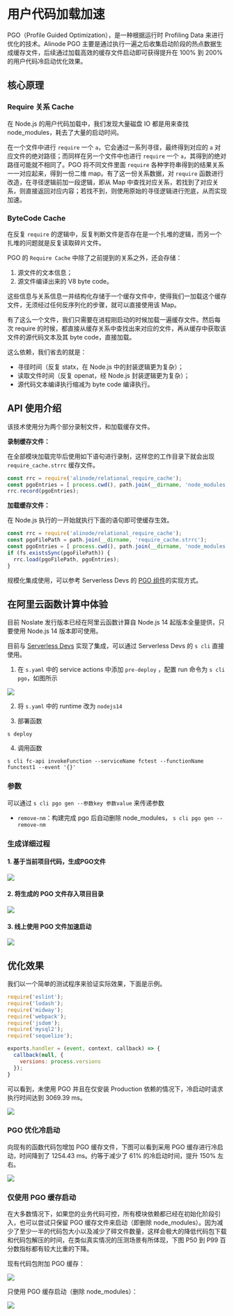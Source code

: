 # 用户代码加载加速

PGO（Profile Guided Optimization），是一种根据运行时 Profiling Data 来进行优化的技术。Alinode PGO 主要是通过执行一遍之后收集启动阶段的热点数据生成缓存文件，后续通过加载高效的缓存文件启动即可获得提升在 100% 到 200% 的用户代码冷启动优化效果。

## 核心原理

### Require 关系 Cache

在 Node.js 的用户代码加载中，我们发现大量磁盘 IO 都是用来查找 node_modules，耗去了大量的启动时间。

在一个文件中进行 `require` 一个 `a`，它会通过一系列寻径，最终得到对应的 `a` 对应文件的绝对路径；而同样在另一个文件中也进行 `require` 一个 `a`，其得到的绝对路径可能就不相同了。PGO 将不同文件里面 `require` 各种字符串得到的结果关系一一对应起来，得到一份二维 map。有了这一份关系数据，对 `require` 函数进行改造，在寻径逻辑前加一段逻辑，即从 Map 中查找对应关系，若找到了对应关系，则直接返回对应内容；若找不到，则使用原始的寻径逻辑进行兜底，从而实现加速。

### ByteCode Cache

在反复 `require` 的逻辑中，反复判断文件是否存在是一个扎堆的逻辑，而另一个扎堆的问题就是反复读取碎片文件。

PGO 的 `Require Cache` 中除了之前提到的关系之外，还会存储：

1. 源文件的文本信息；
2. 源文件编译出来的 V8 byte code。

这些信息与关系信息一并结构化存储于一个缓存文件中，使得我们一加载这个缓存文件，无须经过任何反序列化的步骤，就可以直接使用该 Map。

有了这么一个文件，我们只需要在进程刚启动的时候加载一遍缓存文件。然后每次 require 的时候，都直接从缓存关系中查找出来对应的文件，再从缓存中获取该文件的源代码文本及其 byte code，直接加载。

这么依赖，我们省去的就是：

+ 寻径时间（反复 statx，在 Node.js 中的封装逻辑更为复杂）；
+ 读取文件时间（反复 openat，经 Node.js 封装逻辑更为复杂）；
+ 源代码文本编译执行缩减为 byte code 编译执行。


## API 使用介绍

该技术使用分为两个部分录制文件，和加载缓存文件。

**录制缓存文件：**

在全部模块加载完毕后使用如下语句进行录制，这样您的工作目录下就会出现 `require_cache.strrc` 缓存文件。

```javascript
const rrc = require('alinode/relational_require_cache');
const pgoEntries = [ process.cwd(), path.join(__dirname, 'node_modules') ];
rrc.record(pgoEntries);
```

**加载缓存文件：**

在 Node.js 执行的一开始就执行下面的语句即可使缓存生效。

```javascript
const rrc = require('alinode/relational_require_cache');
const pgoFilePath = path.join(__dirname, 'require_cache.strrc');
const pgoEntries = [ process.cwd(), path.join(__dirname, 'node_modules') ];
if (fs.existsSync(pgoFilePath)) {
  rrc.load(pgoFilePath, pgoEntries);
}
```

规模化集成使用，可以参考 Serverless Devs 的 [PGO 组件](https://github.com/midwayjs/pgo)的实现方式。

## 在阿里云函数计算中体验

目前 Noslate 发行版本已经在阿里云函数计算自 Node.js 14 起版本全量提供，只要使用 Node.js 14 版本即可使用。

目前与 [Serverless Devs](https://www.serverless-devs.com/zh-cn) 实现了集成，可以通过 Serverless Devs 的 `s cli` 直接使用。

1. 在 `s.yaml` 中的 service actions 中添加 `pre-deploy` ，配置 run 命令为 `s cli pgo`，如图所示


![](https://gw.alicdn.com/imgextra/i2/O1CN01I1r4Px1zLjaHcU0ZD_!!6000000006698-2-tps-1646-642.png)

2. 将 `s.yaml` 中的 runtime 改为 `nodejs14`

3. 部署函数
```shell
s deploy
```

4. 调用函数
```shell
s cli fc-api invokeFunction --serviceName fctest --functionName functest1 --event '{}'
```

### 参数

可以通过 `s cli pgo gen --参数key 参数value` 来传递参数

+ `remove-nm`：构建完成 pgo 后自动删除 node_modules， `s cli pgo gen --remove-nm`

### 生成详细过程
#### 1. 基于当前项目代码，生成PGO文件
![](https://gw.alicdn.com/imgextra/i2/O1CN01XHeTqp1cXsvsuRAyq_!!6000000003611-2-tps-1164-930.png)
#### 2. 将生成的 PGO 文件存入项目目录
![](https://gw.alicdn.com/imgextra/i2/O1CN01xp4Du11Xq8dg742js_!!6000000002974-2-tps-1050-629.png)
#### 3. 线上使用 PGO 文件加速启动
![](https://gw.alicdn.com/imgextra/i4/O1CN01OGG21g1VhJmLQlEAS_!!6000000002684-2-tps-886-506.png)


## 优化效果

我们以一个简单的测试程序来验证实际效果，下面是示例。

```javascript
require('eslint');
require('lodash');
require('midway');
require('webpack');
require('jsdom');
require('mysql2');
require('sequelize');

exports.handler = (event, context, callback) => {
  callback(null, {
    versions: process.versions
  });
}
```

可以看到，未使用 PGO 并且在仅安装 Production 依赖的情况下，冷启动时请求执行时间达到 3069.39 ms。


![](../assets/pgo_before.png)

### PGO 优化冷启动

向现有的函数代码包增加 PGO 缓存文件，下图可以看到采用 PGO 缓存进行冷启动，时间降到了 1254.43 ms。约等于减少了 61% 的冷启动时间，提升 150% 左右。

![](../assets/pgo_after1.png)

### 仅使用 PGO 缓存启动

在大多数情况下，如果您的业务代码可控，所有模块依赖都已经在初始化阶段引入，也可以尝试只保留 PGO 缓存文件来启动（即删除 node_modules）。因为减少了至少一半的代码包大小以及减少了碎文件数量，这样会极大的降低代码包下载和代码包解压的时间，在类似真实情况的压测场景有所体现，下图 P50 到 P99 百分数指标都有较大比重的下降。

现有代码包附加 PGO 缓存：

![](../assets/pgo_after2.png)

只使用 PGO 缓存启动（删除 node_modules）：

![](../assets/pgo_after3.png)
